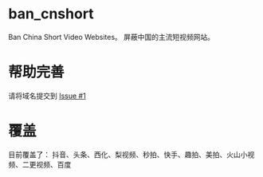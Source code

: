 # ban_cnshort
Ban China Short Video Websites。 屏蔽中国的主流短视频网站。

# 帮助完善

请将域名提交到 [Issue #1](https://github.com/kmahyyg/ban_cnshort/issues/1)

# 覆盖

目前覆盖了：
抖音、头条、西化、梨视频、秒拍、快手、趣拍、美拍、火山小视频、二更视频、百度
